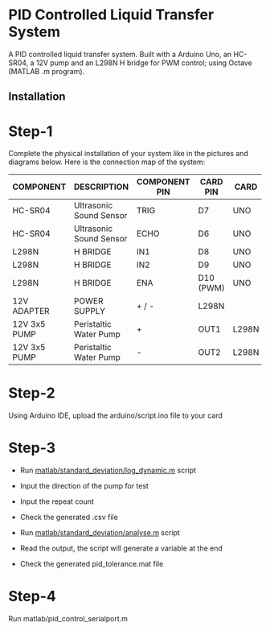 # PID Controlled Liquid Transfer System
A PID controlled liquid transfer system. Built with a Arduino Uno, an HC-SR04, a 12V pump and an L298N H bridge for PWM control; using Octave (MATLAB .m program).

## Installation 
# Step-1
Complete the physical installation of your system like in the pictures and diagrams below.
Here is the connection map of the system:

COMPONENT | DESCRIPTION | COMPONENT PIN | CARD PIN | CARD
--- | --- | --- | --- | ---
HC-SR04 | Ultrasonic Sound Sensor | TRIG | D7 | UNO
HC-SR04 | Ultrasonic Sound Sensor | ECHO | D6 | UNO
L298N | H BRIDGE | IN1 | D8 | UNO
L298N | H BRIDGE | IN2 | D9 | UNO
L298N | H BRIDGE | ENA | D10 (PWM) | UNO
12V ADAPTER | POWER SUPPLY | + / - | L298N
12V 3x5 PUMP | Peristaltic Water Pump | + | OUT1 | L298N
12V 3x5 PUMP | Peristaltic Water Pump | - | OUT2 | L298N


# Step-2
Using Arduino IDE, upload the arduino/script.ino file to your card

# Step-3
- Run [matlab/standard_deviation/log_dynamic.m](https://github.com/DevBD1/PID_Controlled_Liquid_Transfer/blob/main/matlab/standard_deviation/log_dynamic.m) script
- Input the direction of the pump for test
- Input the repeat count
- Check the generated .csv file 

- Run [matlab/standard_deviation/analyse.m](https://github.com/DevBD1/PID_Controlled_Liquid_Transfer/blob/main/matlab/standard_deviation/analyse.m) script
- Read the output, the script will generate a variable at the end
- Check the generated pid_tolerance.mat file

# Step-4
Run matlab/pid_control_serialport.m
